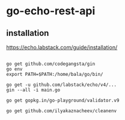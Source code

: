 # go-echo-rest-api

## installation
https://echo.labstack.com/guide/installation/

##

```
go get github.com/codegangsta/gin
go env
export PATH=$PATH:/home/bala/go/bin/
```

```
go get -u github.com/labstack/echo/v4/...
gin --all -i main.go
```

```
go get gopkg.in/go-playground/validator.v9

go get github.com/ilyakaznacheev/cleanenv

```
